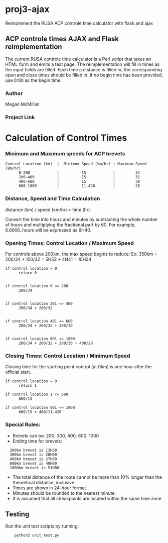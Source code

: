 # proj3-ajax
Reimplement the RUSA ACP controle time calculator with flask and ajax

## ACP controle times AJAX and Flask reimplementation

The current RUSA controle time calculator is a Perl script that takes an HTML form and emits a text page. The reimplementation will fill in times as the input fields are filled.  Each time a distance is filled in, the corresponding open and close times should be filled in.   If no begin time has been provided, use 0:00 as the begin time.

### Author

Megan McMillan

### Project Link

# Calculation of Control Times

### Minimum and Maximum speeds for ACP brevets

```
Control Location (km)  |  Minimum Speed (km/hr) | Maximum Speed (km/hr)
      0-200            |          15            |         34
      200-400          |          15            |         32
      400-600          |          15            |         30  
      600-1000         |          11.428        |         28
```

### Distance, Speed and Time Calculation

distance (km) / speed (km/hr) = time (hr)

Convert the time into hours and minutes by subtracting the whole number of hours and multiplying the fractional part by 60. For example, 6.6666..hours will be expressed as 6H40.

### Opening Times: Control Location / Maximum Speed

For controls above 200km, the max speed begins to reduce:
  Ex: 350km = 200/34 + 150/32 = 5H53 + 4H41 = 10H34

```
if control location = 0
      return 0


if control location 0 <= 200
      200/34


if control location 201 <= 400
      200/34 + 200/32


if control location 401 <= 600
      200/34 + 200/32 + 200/30


if control location 601 <= 1000
      200/34 + 200/32 + 200/30 + 400/28

```


### Closing Times: Control Location / Minimum Speed

Closing time for the starting point control (at 0km) is one hour after the official start.

```
if control location = 0
      return 1

if control location 1 <= 600
      600/15

if control location 601 <= 1000
      600/15 + 400/11.428
```
### Special Rules:
  - Brevets can be: 200, 300, 400, 600, 1000
  - Ending time for brevets:

```
  200km brevet is 13H30
  300km brevet is 20H00
  400km brevet is 27H00
  600km brevet is 40H00
  1000km brevet is 51H00
```

  - The total distance of the route cannot be more than 10% longer than the theoretical distance, inclusive
  - Times are shown in 24-hour format
  - Minutes should be rounded to the nearest minute.
  - It is assumed that all checkpoints are located within the same time zone

## Testing

Run the unit test scripts by running:
```
    python3 unit_test.py
```
